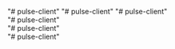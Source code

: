 "# pulse-client" 
"# pulse-client" 
"# pulse-client"  
"# pulse-client"  
"# pulse-client"  
"# pulse-client"  
